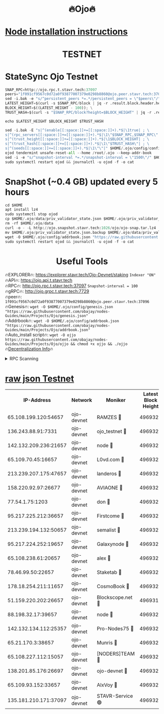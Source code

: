 <h1 align="center"> 🔥Ojo🔥</h1>

[Node installation instructions](https://github.com/obajay/nodes-Guides/tree/main/Projects/Ojo)
=

<h1 align="center"> TESTNET</h1>

# StateSync Ojo Testnet
```python
SNAP_RPC=http://ojo.rpc.t.stavr.tech:37097
peers="1f091cf9567c0d72a0f93877007379e0298b8860@ojo.peer.stavr.tech:37096"
sed -i.bak -e "s/^persistent_peers *=.*/persistent_peers = \"$peers\"/" $HOME/.ojo/config/config.toml
LATEST_HEIGHT=$(curl -s $SNAP_RPC/block | jq -r .result.block.header.height); \
BLOCK_HEIGHT=$((LATEST_HEIGHT - 100)); \
TRUST_HASH=$(curl -s "$SNAP_RPC/block?height=$BLOCK_HEIGHT" | jq -r .result.block_id.hash)

echo $LATEST_HEIGHT $BLOCK_HEIGHT $TRUST_HASH

sed -i.bak -E "s|^(enable[[:space:]]+=[[:space:]]+).*$|\1true| ; \
s|^(rpc_servers[[:space:]]+=[[:space:]]+).*$|\1\"$SNAP_RPC,$SNAP_RPC\"| ; \
s|^(trust_height[[:space:]]+=[[:space:]]+).*$|\1$BLOCK_HEIGHT| ; \
s|^(trust_hash[[:space:]]+=[[:space:]]+).*$|\1\"$TRUST_HASH\"| ; \
s|^(seeds[[:space:]]+=[[:space:]]+).*$|\1\"\"|" $HOME/.ojo/config/config.toml
ojod tendermint unsafe-reset-all --home /root/.ojo --keep-addr-book
sed -i -e "s/^snapshot-interval *=.*/snapshot-interval = \"1500\"/" $HOME/.ojo/config/app.toml
sudo systemctl restart ojod && journalctl -u ojod -f -o cat
```
# SnapShot (~0.4 GB) updated every 5 hours
```python
cd $HOME
apt install lz4
sudo systemctl stop ojod
cp $HOME/.ojo/data/priv_validator_state.json $HOME/.ojo/priv_validator_state.json.backup
rm -rf $HOME/.ojo/data
curl -o - -L http://ojo.snapshot.stavr.tech:1026/ojo/ojo-snap.tar.lz4 | lz4 -c -d - | tar -x -C $HOME/.ojo --strip-components 2
mv $HOME/.ojo/priv_validator_state.json.backup $HOME/.ojo/data/priv_validator_state.json
wget -O $HOME/.ojo/config/addrbook.json "https://raw.githubusercontent.com/obajay/nodes-Guides/main/Projects/Ojo/addrbook.json"
sudo systemctl restart ojod && journalctl -u ojod -f -o cat
```
 <h1 align="center"> Useful Tools</h1>

🔥EXPLORER🔥:        https://explorer.stavr.tech/Ojo-Devnet/staking        `Indexer "ON"` \
🔥API🔥:                     https://ojo.api.t.stavr.tech \
🔥RPC🔥:                    http://ojo.rpc.t.stavr.tech:37097              `Snapshot-interval = 100` \
🔥gRPC🔥:                  http://ojo.grpc.t.stavr.tech:7729 \
🔥peer🔥:                   `1f091cf9567c0d72a0f93877007379e0298b8860@ojo.peer.stavr.tech:37096` \
🔥Genesis🔥:    ```wget -O $HOME/.ojo/config/genesis.json "https://raw.githubusercontent.com/obajay/nodes-Guides/main/Projects/Ojo/genesis.json"``` \
🔥Addrbook🔥:    ```wget -O $HOME/.ojo/config/addrbook.json "https://raw.githubusercontent.com/obajay/nodes-Guides/main/Projects/Ojo/addrbook.json"``` \
🔥Auto_install script🔥: ```wget -O ojjo https://raw.githubusercontent.com/obajay/nodes-Guides/main/Projects/Ojo/ojjo && chmod +x ojjo && ./ojjo``` \
🔥[Decentralization Info](https://github.com/obajay/StateSync-snapshots/tree/main/Projects/Ojo/Decentralization)🔥



<details>
<summary>RPC Scanning</summary>

<h2 align="center"> We scan nodes in real time every 4 hours. And we provide the final result of RPC endpoints.
We cannot influence the operation of these nodes in any way. </h2>


```python
If Voting Power is higher than 0 --> then the Node is a validator of the network and may be subject to attack and be a potential threat to the chain.
```
```python
We marked such validators with a red symbol
```

</details>

[raw json Testnet](https://rpc-check.ojot.stavr.tech/ojot/rpc-ojot-result.json)
=


<table><tr><th>IP-Address</th><th>Network</th><th>Moniker</th><th>Latest Block Height</th><th>Earliest Block Height</th><th>Catching Up</th><th>Tx Index</th><th>Voting Power</th><th>Scan Time</th></tr><tr><td>65.108.199.120:54657</td><td>ojo-devnet</td><td>RAMZES 🔴</td><td>4969320</td><td>306156</td><td>False</td><td>on</td><td>15420</td><td>2024-01-15T03:40:35.879986124UTC</td></tr><tr><td>136.243.88.91:7331</td><td>ojo-devnet</td><td>ojo_testnet 🔴</td><td>4969321</td><td>308845</td><td>False</td><td>on</td><td>1000</td><td>2024-01-15T03:40:42.183217409UTC</td></tr><tr><td>142.132.209.236:21657</td><td>ojo-devnet</td><td>node 🔴</td><td>4969323</td><td>350001</td><td>False</td><td>on</td><td>1999</td><td>2024-01-15T03:40:57.677688074UTC</td></tr><tr><td>65.109.70.45:16657</td><td>ojo-devnet</td><td>L0vd.com 🔴</td><td>4969326</td><td>695918</td><td>False</td><td>off</td><td>998</td><td>2024-01-15T03:41:09.683495139UTC</td></tr><tr><td>213.239.207.175:47657</td><td>ojo-devnet</td><td>landeros 🔴</td><td>4969323</td><td>2714001</td><td>False</td><td>off</td><td>11083</td><td>2024-01-15T03:40:52.923121067UTC</td></tr><tr><td>158.220.92.97:26677</td><td>ojo-devnet</td><td>AVIAONE 🔴</td><td>4969323</td><td>2754001</td><td>False</td><td>on</td><td>19926</td><td>2024-01-15T03:40:52.705818235UTC</td></tr><tr><td>77.54.1.75:1203</td><td>ojo-devnet</td><td>don 🔴</td><td>4969324</td><td>2906401</td><td>False</td><td>on</td><td>10</td><td>2024-01-15T03:41:01.484943586UTC</td></tr><tr><td>95.217.225.212:36657</td><td>ojo-devnet</td><td>Firstcome 🔴</td><td>4969321</td><td>2985946</td><td>False</td><td>on</td><td>13566</td><td>2024-01-15T03:40:41.864325674UTC</td></tr><tr><td>213.239.194.132:50657</td><td>ojo-devnet</td><td>semalist 🔴</td><td>4969320</td><td>3223522</td><td>False</td><td>on</td><td>21037</td><td>2024-01-15T03:40:36.140584221UTC</td></tr><tr><td>95.217.224.252:19657</td><td>ojo-devnet</td><td>Galaxynode 🔴</td><td>4969325</td><td>3685492</td><td>False</td><td>on</td><td>11888</td><td>2024-01-15T03:41:06.492665315UTC</td></tr><tr><td>65.108.238.61:20657</td><td>ojo-devnet</td><td>alex 🔴</td><td>4969320</td><td>4158001</td><td>False</td><td>on</td><td>11359</td><td>2024-01-15T03:40:35.437902595UTC</td></tr><tr><td>78.46.99.50:22657</td><td>ojo-devnet</td><td>Staketab 🔴</td><td>4969326</td><td>4254801</td><td>False</td><td>on</td><td>1276</td><td>2024-01-15T03:41:09.988094036UTC</td></tr><tr><td>178.18.254.211:11657</td><td>ojo-devnet</td><td>CosmoBook 🔴</td><td>4969324</td><td>4392001</td><td>False</td><td>off</td><td>1057</td><td>2024-01-15T03:41:00.032987796UTC</td></tr><tr><td>51.159.220.202:26657</td><td>ojo-devnet</td><td>Blockscope.net 🔴</td><td>4969319</td><td>4425001</td><td>False</td><td>on</td><td>1707</td><td>2024-01-15T03:40:35.056127822UTC</td></tr><tr><td>88.198.32.17:39657</td><td>ojo-devnet</td><td>node 🔴</td><td>4969324</td><td>4710001</td><td>False</td><td>on</td><td>85826</td><td>2024-01-15T03:41:01.743390602UTC</td></tr><tr><td>142.132.134.112:25357</td><td>ojo-devnet</td><td>Pro-Nodes75 🔴</td><td>4969320</td><td>4869320</td><td>False</td><td>on</td><td>24651</td><td>2024-01-15T03:40:39.082677109UTC</td></tr><tr><td>65.21.170.3:38657</td><td>ojo-devnet</td><td>Munris 🔴</td><td>4969321</td><td>4869321</td><td>False</td><td>off</td><td>20123</td><td>2024-01-15T03:40:41.457392846UTC</td></tr><tr><td>65.108.227.112:15057</td><td>ojo-devnet</td><td>[NODERS]TEAM 🔴</td><td>4969325</td><td>4869325</td><td>False</td><td>off</td><td>9999</td><td>2024-01-15T03:41:06.831601249UTC</td></tr><tr><td>138.201.85.176:26697</td><td>ojo-devnet</td><td>ojo-devnet 🔴</td><td>4969325</td><td>4869325</td><td>False</td><td>on</td><td>1000024000</td><td>2024-01-15T03:41:09.272874018UTC</td></tr><tr><td>65.109.93.152:33657</td><td>ojo-devnet</td><td>AlxVoy 🔴</td><td>4969323</td><td>4943001</td><td>False</td><td>on</td><td>4491415</td><td>2024-01-15T03:40:57.398018491UTC</td></tr><tr><td>135.181.210.171:37097</td><td>ojo-devnet</td><td>STAVR-Service 🟢</td><td>4969320</td><td>4966001</td><td>False</td><td>on</td><td>0</td><td>2024-01-15T03:40:36.729795886UTC</td></tr></table>
